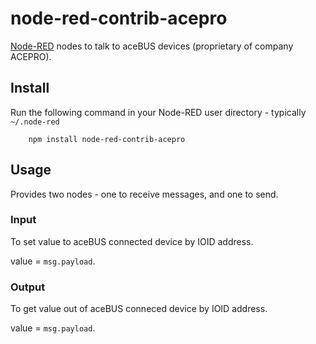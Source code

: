 node-red-contrib-acepro
=====================

<a href="http://nodered.org" target="_new">Node-RED</a> nodes to talk to aceBUS devices (proprietary of company ACEPRO).


Install
-------

Run the following command in your Node-RED user directory - typically `~/.node-red`

        npm install node-red-contrib-acepro

Usage
-----

Provides two nodes - one to receive messages, and one to send.

### Input

To set value to aceBUS connected device by IOID address.

value = `msg.payload`.

### Output

To get value out of aceBUS conneced device by IOID address.

value = `msg.payload`.


